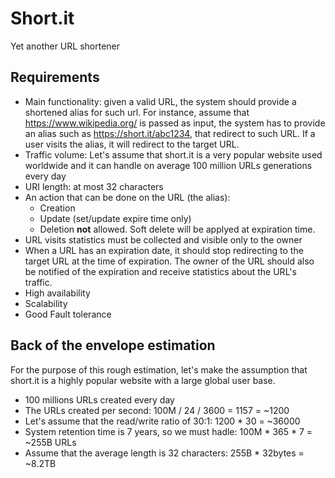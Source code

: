 # Short.it
Yet another URL shortener

## Requirements

- Main functionality: given a valid URL, the system should provide a shortened alias for such url. For instance, assume that https://www.wikipedia.org/ is passed as input, the system has to provide an alias such as https://short.it/abc1234, that redirect to such URL. If a user visits the alias, it will redirect to the target URL.
- Traffic volume: Let's assume that short.it is a very popular website used worldwide and it can handle on average 100 million URLs generations every day
- URI length: at most 32 characters
- An action that can be done on the URL (the alias):
  - Creation
  - Update (set/update expire time only)
  - Deletion **not** allowed. Soft delete will be applyed at expiration time.
- URL visits statistics must be collected and visible only to the owner
- When a URL has an expiration date, it should stop redirecting to the target URL at the time of expiration. The owner of the URL should also be notified of the expiration and receive statistics about the URL's traffic.
- High availability
- Scalability
- Good Fault tolerance

## Back of the envelope estimation
For the purpose of this rough estimation, let's make the assumption that short.it is a highly popular website with a large global user base.

- 100 millions URLs created every day
- The URLs created per second: 100M / 24 / 3600 = 1157 = ~1200
- Let's assume that the read/write ratio of 30:1: 1200 * 30 = ~36000
- System retention time is 7 years, so we must hadle: 100M * 365 * 7 = ~255B URLs
- Assume that the average length is 32 characters: 255B * 32bytes = ~8.2TB
